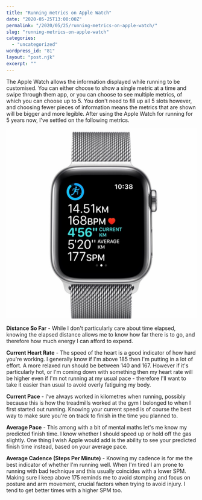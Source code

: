 ```yaml
---
title: "Running metrics on Apple Watch"
date: "2020-05-25T13:00:00Z"
permalink: "/2020/05/25/running-metrics-on-apple-watch/"
slug: "running-metrics-on-apple-watch"
categories:
  - "uncategorized"
wordpress_id: "81"
layout: "post.njk"
excerpt: ""
---
```


The Apple Watch allows the information displayed while running to be customised. You can either choose to show a single metric at a time and swipe through them app, or you can choose to see multiple metrics, of which you can choose up to 5. You don't need to fill up all 5 slots however, and choosing fewer pieces of information means the metrics that are shown will be bigger and more legible. After using the Apple Watch for running for 5 years now, I've settled on the following metrics.

![](/wp-content/uploads/2020/05/img_6366.jpg?w=1024)

**Distance So Far** - While I don't particularly care about time elapsed, knowing the elapsed distance allows me to know how far there is to go, and therefore how much energy I can afford to expend.

**Current Heart Rate** - The speed of the heart is a good indicator of how hard you're working. I generally know if I'm above 185 then I'm putting in a lot of effort. A more relaxed run should be between 140 and 167. However if it's particularly hot, or I'm coming down with something then my heart rate will be higher even if I'm not running at my usual pace - therefore I'll want to take it easier than usual to avoid overly fatiguing my body.

**Current Pace** - I've always worked in kilometres when running, possibly because this is how the treadmills worked at the gym I belonged to when I first started out running. Knowing your current speed is of course the best way to make sure you're on track to finish in the time you planned to.

**Average Pace** - This among with a bit of mental maths let's me know my predicted finish time. I know whether I should speed up or hold off the gas slightly. One thing I wish Apple would add is the ability to see your predicted finish time instead, based on your average pace.

**Average Cadence (Steps Per Minute)** \- Knowing my cadence is for me the best indicator of whether I'm running well. When I'm tired I am prone to running with bad technique and this usually coincides with a lower SPM. Making sure I keep above 175 reminds me to avoid stomping and focus on posture and arm movement, crucial factors when trying to avoid injury. I tend to get better times with a higher SPM too.
